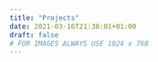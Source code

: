 ```yaml
---
title: "Projects"
date: 2021-03-16T21:38:01+01:00
draft: false
# FOR IMAGES ALWAYS USE 1024 x 768
---
```


